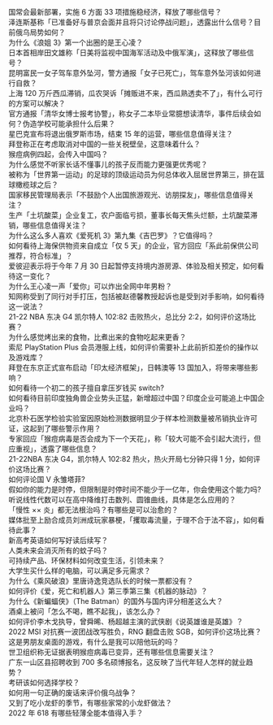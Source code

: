 国常会最新部署，实施 6 方面 33 项措施稳经济，释放了哪些信号？  
泽连斯基称「已准备好与普京会面并且将只讨论停战问题」，透露出什么信号？目前俄乌局势如何？  
为什么《浪姐 3》第一个出圈的是王心凌？  
日本首相岸田文雄称「日美将监视中国海军活动及中俄军演」，这释放了哪些信号？  
昆明富民一女子驾车意外坠河，警方通报「女子已死亡」，驾车意外坠河该如何进行自救？  
上海 120 万斤西瓜滞销，瓜农哭诉「摊贩进不来，西瓜熟透卖不了」，有什么可行的方案可以解决？  
官方通报「清华女博士报考协警」，称女子二本毕业常臆想读清华，事件后续会如何？伪造学校可能承担什么后果？  
星巴克宣布将退出俄罗斯市场，结束 15 年的运营，哪些信息值得关注？  
拜登称正在考虑取消对中国的一些关税壁垒，这意味着什么？  
猴痘病例四起，会传入中国吗？  
为什么感觉不听家长话不懂事儿的孩子反而能力更强更优秀呢？  
被称为「世界第一运动」的足球的顶级运动员为何总体收入屈居世界第三，排在篮球橄榄球之后？  
国家移民管理局表示「不鼓励个人出国旅游观光、访朋探友」，哪些信息值得关注？  
生产「土坑酸菜」企业复工，农户面临亏损，董事长每天焦头烂额，土坑酸菜滞销，哪些信息值得关注？  
为什么这么多人喜欢《爱死机 3》第九集《吉巴罗》？它值得吗？  
如何看待上海保供物资来自成立「仅 5 天」的企业，官方回应「系此前保供公司推荐，符合标准」？  
爱彼迎表示将于今年 7 月 30 日起暂停支持境内游房源、体验及相关预定，如何看待这一变化？  
为什么王心凌一声「爱你」可以炸出全网中年男粉？  
知网称受到了同行对手打压，包括被赵德馨教授起诉也是受到对手影响，如何看待这一说法？  
21-22 NBA 东决 G4 凯尔特人 102:82 击败热火，总比分 2:2，如何评价这场比赛？  
为什么感觉烤出来的食物，比煮出来的食物吃起来更香？  
索尼 PlayStation Plus 会员港服上线，如何评价需要补上此前折扣差价的操作以及游戏库？  
拜登在东京正式宣布启动「印太经济框架」，日韩澳等 13 国加入，将带来哪些影响？  
如何看待一个初二的孩子擅自拿压岁钱买 switch?  
如何看待目前印度独角兽企业势头正猛，新增超过中国？印度企业可能追上中国企业吗？  
北京朴石医学检验实验室因原始检测数据明显少于样本检测数量被吊销执业许可证，这起到了哪些警示作用？  
专家回应「猴痘病毒是否会成为下一个天花」，称「较大可能不会引起大流行，但应重视」，透露了哪些信息？  
21-22NBA 东决 G4，凯尔特人 102:82 热火，热火开局七分钟只得 1 分，如何评价这场比赛？  
如何评论国 V 永雏塔菲?  
假如你的能力是时停，但限制是时停时间不能少于一亿年，你会使用这个能力吗?  
听说线性代数可以在高中降维打击数列、圆锥曲线，具体是怎么应用的？  
「慢性 ×× 炎」都无法根治吗？有哪些是可以治愈的？  
媒体批至上励合成员刘洲成玩家暴梗，「攫取毒流量，于理不合于法不容」，如何看待此事？  
新高考英语如何写好读后续写？  
人类未来会消灭所有的蚊子吗？  
可持续产品、环保材料如何改变生活，引领未来？  
大学生买什么样的电脑，可以满足多元需求？  
为什么《乘风破浪》里唐诗逸竞选队长的时候一票都没有？  
如何评价《爱，死亡和机器人》第三季第三集《机器的脉动》？  
为什么《新蝙蝠侠》（The Batman）的国外与国内评分相差这么大？  
酒桌上被问「怎么不喝，瞧不起我」，该怎么办？  
如何评价李木戈执导，曾舜晞、杨超越主演的武侠剧《说英雄谁是英雄》？  
2022 MSI 对抗赛一波团战改写胜负，RNG 翻盘击败 SGB，如何评价这场比赛？  
这是男朋友桌面的游戏，有什么是我可以陪他玩的吗？  
世卫组织称无证据表明猴痘病毒已变异，还有哪些信息需要关注？  
广东一山区县招聘收到 700 多名硕博报名，这反映了当代年轻人怎样的就业趋势？  
考研该如何选择学校？  
如何用一句正确的废话来评价俄乌战争？  
又到了吃小龙虾的季节，有哪些家常的小龙虾做法？  
2022 年 618 有哪些轻薄全能本值得入手？  
